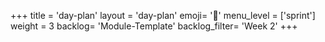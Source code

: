+++
title = 'day-plan'
layout = 'day-plan'
emoji= '📝'
menu_level = ['sprint']
weight = 3
backlog= 'Module-Template'
backlog_filter= 'Week 2'
+++


